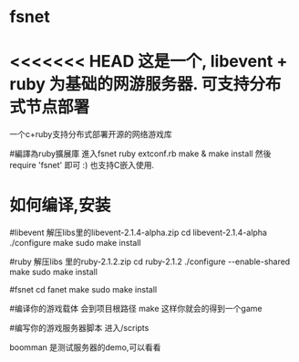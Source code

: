 fsnet
=====

<<<<<<< HEAD
这是一个, libevent + ruby 为基础的网游服务器. 可支持分布式节点部署
=======
一个c+ruby支持分布式部署开源的网络游戏库

#編譯為ruby擴展庫
進入fsnet
ruby extconf.rb
make & make install
然後require 'fsnet'
即可 :) 
也支持C嵌入使用. 

# 如何编译,安装

#libevent
解压libs里的libevent-2.1.4-alpha.zip
cd libevent-2.1.4-alpha
./configure 
make
sudo make install

#ruby
解压libs 里的ruby-2.1.2.zip 
cd ruby-2.1.2
./configure --enable-shared
make
sudo make install


#fsnet
cd fanet
make
sudo make install


#编译你的游戏载体
会到项目根路径
make
这样你就会的得到一个game 

#编写你的游戏服务器脚本
进入/scripts

boomman 是测试服务器的demo,可以看看

